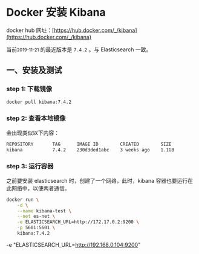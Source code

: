 # Docker 安装 Kibana

docker hub 网址：[https://hub.docker.com/_/kibana](https://hub.docker.com/_/kibana)

当前<small>2019-11-21</small> 的最近版本是 `7.4.2` 。与 Elasticsearch 一致。

## 一、安装及测试

### step 1: 下载镜像

```sh
docker pull kibana:7.4.2
```

### step 2: 查看本地镜像

会出现类似以下内容：

```sh
REPOSITORY       TAG      IMAGE ID        CREATED        SIZE
kibana           7.4.2    230d3ded1abc    3 weeks ago    1.1GB
```


### step 3: 运行容器

之前要安装 elasticsearch 时，创建了一个网络，此时，kibana 容器也要运行在此网络中，以便两者通信。

```sh
docker run \
    -d \
    --name kibana-test \
    --net es-net \
    -e ELASTICSEARCH_URL=http://172.17.0.2:9200 \
    -p 5601:5601 \
    kibana:7.4.2
```

-e "ELASTICSEARCH_URL=http://192.168.0.104:9200"